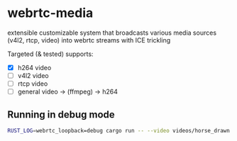 # webrtc-media

extensible customizable system that broadcasts various media sources (v4l2, rtcp, video) into webrtc streams with ICE trickling

Targeted (& tested) supports:
- [x] h264 video
- [ ] v4l2 video
- [ ] rtcp video
- [ ] general video -> (ffmpeg) -> h264

## Running in debug mode

```bash
RUST_LOG=webrtc_loopback=debug cargo run -- --video videos/horse_drawn.264
```